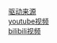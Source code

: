 [驱动来源](https://github.com/MYaqoobEmbedded/STM32-Tutorials/tree/master/Tutorial%2024%20-%20NRF24L01%20Radio%20Transceiver)<br>
[youtube视频](https://www.youtube.com/watch?v=O2dg2Eo7vo8)<br>
[bilibili视频](https://www.bilibili.com/video/av64867884/)
